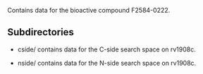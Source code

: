 Contains data for the bioactive compound F2584-0222.

## Subdirectories

- cside/ contains data for the C-side search space on rv1908c.

- nside/ contains data for the N-side search space on rv1908c.

